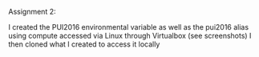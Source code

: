Assignment 2: 

I created the PUI2016 environmental variable as well as the pui2016 alias using compute accessed via Linux through Virtualbox (see screenshots)
I then cloned what I created to access it locally
